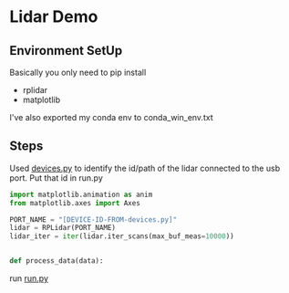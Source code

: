 # Lidar Demo

## Environment SetUp

Basically you only need to pip install

- rplidar
- matplotlib

I've also exported my conda env to conda_win_env.txt

## Steps

Used [devices.py](devices.py) to identify the id/path of the lidar connected to the usb port. Put that id in run.py

```py
import matplotlib.animation as anim
from matplotlib.axes import Axes

PORT_NAME = "[DEVICE-ID-FROM-devices.py]"
lidar = RPLidar(PORT_NAME)
lidar_iter = iter(lidar.iter_scans(max_buf_meas=10000))


def process_data(data):
```

run [run.py](run.py)
